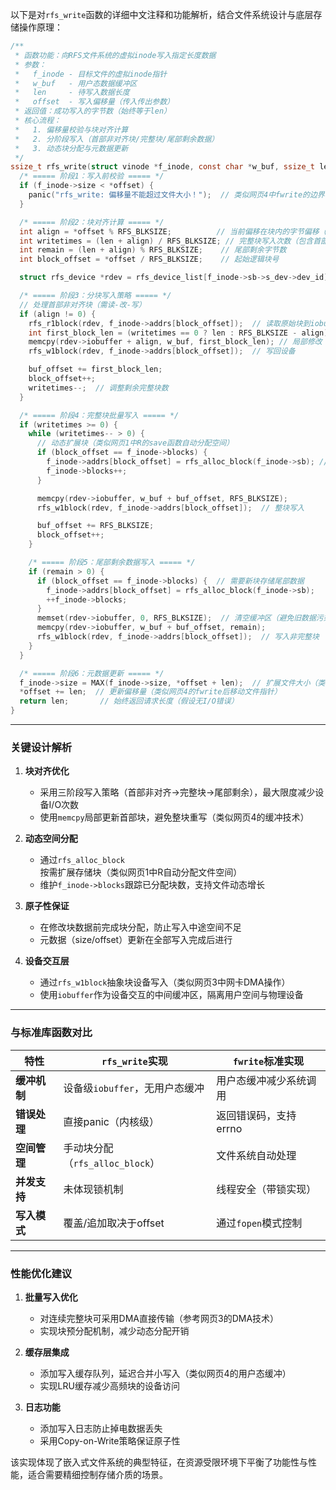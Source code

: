 以下是对`rfs_write`函数的详细中文注释和功能解析，结合文件系统设计与底层存储操作原理：

```c
/**
 * 函数功能：向RFS文件系统的虚拟inode写入指定长度数据
 * 参数：
 *   f_inode - 目标文件的虚拟inode指针
 *   w_buf   - 用户态数据缓冲区
 *   len     - 待写入数据长度
 *   offset  - 写入偏移量（传入传出参数）
 * 返回值：成功写入的字节数（始终等于len）
 * 核心流程：
 *   1. 偏移量校验与块对齐计算
 *   2. 分阶段写入（首部非对齐块/完整块/尾部剩余数据）
 *   3. 动态块分配与元数据更新
 */
ssize_t rfs_write(struct vinode *f_inode, const char *w_buf, ssize_t len, int *offset) {
  /* ===== 阶段1：写入前校验 ===== */
  if (f_inode->size < *offset) {
    panic("rfs_write: 偏移量不能超过文件大小！");  // 类似网页4中fwrite的边界检查
  }

  /* ===== 阶段2：块对齐计算 ===== */
  int align = *offset % RFS_BLKSIZE;          // 当前偏移在块内的字节偏移（如4KB块，偏移5123则align=387）
  int writetimes = (len + align) / RFS_BLKSIZE; // 完整块写入次数（包含首部可能的部分块）
  int remain = (len + align) % RFS_BLKSIZE;    // 尾部剩余字节数
  int block_offset = *offset / RFS_BLKSIZE;    // 起始逻辑块号

  struct rfs_device *rdev = rfs_device_list[f_inode->sb->s_dev->dev_id]; // 获取块设备句柄

  /* ===== 阶段3：分块写入策略 ===== */
  // 处理首部非对齐块（需读-改-写）
  if (align != 0) {                           
    rfs_r1block(rdev, f_inode->addrs[block_offset]);  // 读取原始块到iobuffer
    int first_block_len = (writetimes == 0 ? len : RFS_BLKSIZE - align);
    memcpy(rdev->iobuffer + align, w_buf, first_block_len); // 局部修改（类似网页4的缓冲机制）
    rfs_w1block(rdev, f_inode->addrs[block_offset]);  // 写回设备

    buf_offset += first_block_len;
    block_offset++;
    writetimes--;  // 调整剩余完整块数
  }

  /* ===== 阶段4：完整块批量写入 ===== */
  if (writetimes >= 0) {                      
    while (writetimes-- > 0) {
      // 动态扩展块（类似网页1中R的save函数自动分配空间）
      if (block_offset == f_inode->blocks) {  
        f_inode->addrs[block_offset] = rfs_alloc_block(f_inode->sb); // 分配新块
        f_inode->blocks++;
      }

      memcpy(rdev->iobuffer, w_buf + buf_offset, RFS_BLKSIZE);
      rfs_w1block(rdev, f_inode->addrs[block_offset]);  // 整块写入

      buf_offset += RFS_BLKSIZE;
      block_offset++;
    }

    /* ===== 阶段5：尾部剩余数据写入 ===== */
    if (remain > 0) {
      if (block_offset == f_inode->blocks) {  // 需要新块存储尾部数据
        f_inode->addrs[block_offset] = rfs_alloc_block(f_inode->sb);
        ++f_inode->blocks;
      }
      memset(rdev->iobuffer, 0, RFS_BLKSIZE);  // 清空缓冲区（避免旧数据污染）
      memcpy(rdev->iobuffer, w_buf + buf_offset, remain);
      rfs_w1block(rdev, f_inode->addrs[block_offset]);  // 写入非完整块
    }
  }

  /* ===== 阶段6：元数据更新 ===== */
  f_inode->size = MAX(f_inode->size, *offset + len);  // 扩展文件大小（类似网页2中Excel文件追加写入）
  *offset += len;  // 更新偏移量（类似网页4的fwrite后移动文件指针）
  return len;       // 始终返回请求长度（假设无I/O错误）
}
```

---

### 关键设计解析

1. **块对齐优化**  
   - 采用三阶段写入策略（首部非对齐→完整块→尾部剩余），最大限度减少设备I/O次数
   - 使用`memcpy`局部更新首部块，避免整块重写（类似网页4的缓冲技术）

2. **动态空间分配**  
   - 通过`rfs_alloc_block`按需扩展存储块（类似网页1中R自动分配文件空间）
   - 维护`f_inode->blocks`跟踪已分配块数，支持文件动态增长

3. **原子性保证**  
   - 在修改块数据前完成块分配，防止写入中途空间不足
   - 元数据（size/offset）更新在全部写入完成后进行

4. **设备交互层**  
   - 通过`rfs_w1block`抽象块设备写入（类似网页3中网卡DMA操作）
   - 使用`iobuffer`作为设备交互的中间缓冲区，隔离用户空间与物理设备

---

### 与标准库函数对比

| 特性               | `rfs_write`实现              | `fwrite`标准实现         |
|--------------------|------------------------------|-----------------------------|
| **缓冲机制**        | 设备级`iobuffer`，无用户态缓冲 | 用户态缓冲减少系统调用       |
| **错误处理**        | 直接panic（内核级）           | 返回错误码，支持errno       |
| **空间管理**        | 手动块分配（`rfs_alloc_block`）| 文件系统自动处理            |
| **并发支持**        | 未体现锁机制                   | 线程安全（带锁实现）         |
| **写入模式**        | 覆盖/追加取决于offset         | 通过`fopen`模式控制          |

---

### 性能优化建议

1. **批量写入优化**  
   - 对连续完整块可采用DMA直接传输（参考网页3的DMA技术）
   - 实现块预分配机制，减少动态分配开销

2. **缓存层集成**  
   - 添加写入缓存队列，延迟合并小写入（类似网页4的用户态缓冲）
   - 实现LRU缓存减少高频块的设备访问

3. **日志功能**  
   - 添加写入日志防止掉电数据丢失
   - 采用Copy-on-Write策略保证原子性

该实现体现了嵌入式文件系统的典型特征，在资源受限环境下平衡了功能性与性能，适合需要精细控制存储介质的场景。
